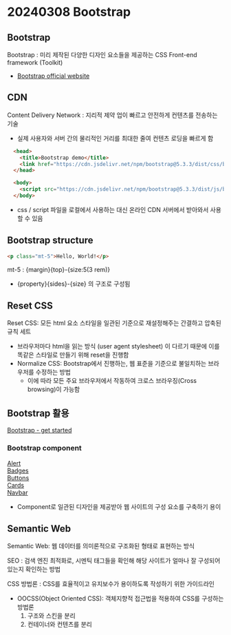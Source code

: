 # 20240308 Bootstrap
## Bootstrap
Bootstrap : 미리 제작된 다양한 디자인 요소들을 제공하는 CSS Front-end framework (Toolkit)<br>
- [Bootstrap official website](https://getbootstrap.com/)

## CDN
Content Delivery Network : 지리적 제약 업이 빠르고 안전하게 컨텐츠를 전송하는 기술
- 실제 사용자와 서버 간의 물리적인 거리를 최대한 줄여 컨텐츠 로딩을 빠르게 함
```html
  <head>
    <title>Bootstrap demo</title>
    <link href="https://cdn.jsdelivr.net/npm/bootstrap@5.3.3/dist/css/bootstrap.min.css" rel="stylesheet" integrity="sha384-QWTKZyjpPEjISv5WaRU9OFeRpok6YctnYmDr5pNlyT2bRjXh0JMhjY6hW+ALEwIH" crossorigin="anonymous">
  </head>
```
```html
  <body>
    <script src="https://cdn.jsdelivr.net/npm/bootstrap@5.3.3/dist/js/bootstrap.bundle.min.js" integrity="sha384-YvpcrYf0tY3lHB60NNkmXc5s9fDVZLESaAA55NDzOxhy9GkcIdslK1eN7N6jIeHz" crossorigin="anonymous"></script>
  </body>
```
- css / script 파일을 로컬에서 사용하는 대신 온라인 CDN 서버에서 받아와서 사용할 수 있음

## Bootstrap structure
```html
<p class="mt-5">Hello, World!</p>
```
mt-5 : {margin}{top}-{size:5(3 rem)}
- {property}{sides}-{size} 의 구조로 구성됨

## Reset CSS
Reset CSS: 모든 html 요소 스타일을 일관된 기준으로 재설정해주는 간결하고 압축된 규칙 세트
- 브라우저마다 html을 읽는 방식 (user agent stylesheet) 이 다르기 때문에 이를 똑같은 스타일로 만들기 위해 reset을 진행함
- Normalize CSS: Bootstrap에서 진행하는, 웹 표준을 기준으로 불일치하는 브라우저를 수정하는 방법
    - 이에 따라 모든 주요 브라우저에서 작동하여 크로스 브라우징(Cross browsing)이 가능함

## Bootstrap 활용
[Bootstrap - get started](https://getbootstrap.com/docs/5.3/getting-started/download/)
### Bootstrap component
[Alert](https://getbootstrap.com/docs/5.3/components/alerts/)<br>
[Badges](https://getbootstrap.com/docs/5.3/components/badge/)<br>
[Buttons](https://getbootstrap.com/docs/5.3/components/buttons/)<br>
[Cards](https://getbootstrap.com/docs/5.3/components/card/)<br>
[Navbar](https://getbootstrap.com/docs/5.3/components/navbar/)

- Component로 일관된 디자인을 제공받아 웹 사이트의 구성 요소를 구축하기 용이

## Semantic Web
Semantic Web: 웹 데이터를 의미론적으로 구조화된 형태로 표현하는 방식

SEO : 검색 엔진 최적화로, 시멘틱 태그들을 확인해 해당 사이트가 얼마나 잘 구성되어 있는지 확인하는 방법

CSS 방법론 : CSS를 효율적이고 유지보수가 용이하도록 작성하기 위한 가이드라인
- OOCSS(Object Oriented CSS): 객체지향적 접근법을 적용하여 CSS를 구성하는 방법론
    1. 구조와 스킨을 분리
    2. 컨테이너와 컨텐츠를 분리
    